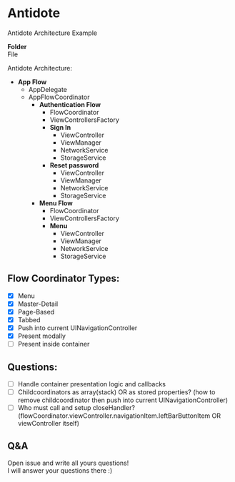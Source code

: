 # Antidote  
  
Antidote Architecture Example  
  
  
**Folder**  
File  
  
Antidote Architecture:
- **App Flow**
  - AppDelegate
  - AppFlowCoordinator
    - **Authentication Flow**
      - FlowCoordinator
      - ViewControllersFactory
      - **Sign In**
        - ViewController
        - ViewManager
        - NetworkService
        - StorageService
      - **Reset password**
        - ViewController
        - ViewManager
        - NetworkService
        - StorageService
    - **Menu Flow**
      - FlowCoordinator
      - ViewControllersFactory
      - **Menu**
        - ViewController
        - ViewManager
        - NetworkService
        - StorageService
  
## Flow Coordinator Types:
- [x] Menu
- [x] Master-Detail
- [x] Page-Based
- [x] Tabbed
- [x] Push into current UINavigationController
- [x] Present modally
- [ ] Present inside container
  
## Questions:
- [ ] Handle container presentation logic and callbacks
- [ ] Childcoordinators as array(stack) OR as stored properties? (how to remove childcoordinator then push into current UINavigationController) 
- [ ] Who must call and setup closeHandler? (flowCoordinator.viewController.navigationItem.leftBarButtonItem OR viewController itself)
  
## Q&A
Open issue and write all yours questions!  
I will answer your questions there :)
